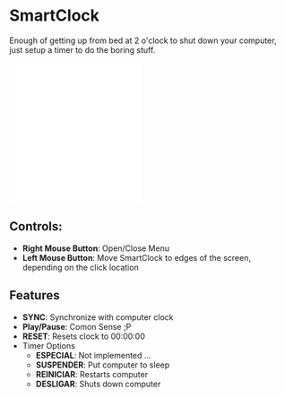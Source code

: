 # SmartClock

Enough of getting up from bed at 2 o'clock to shut down your computer, 
just setup a timer to do the boring stuff.


![Demo](static/smart_clock.gif)


## Controls:
 - **Right Mouse Button**: Open/Close Menu
 - **Left Mouse Button**: Move SmartClock to edges of the screen, depending on the click location 
 
 ## Features
  - **SYNC**: Synchronize with computer clock
  - **Play/Pause**: Comon Sense ;P
  - **RESET**: Resets clock to 00:00:00
  - Timer Options
     - **ESPECIAL**: Not implemented ...
     - **SUSPENDER**: Put computer to sleep
     - **REINICIAR**: Restarts computer
     - **DESLIGAR**: Shuts down computer
  
